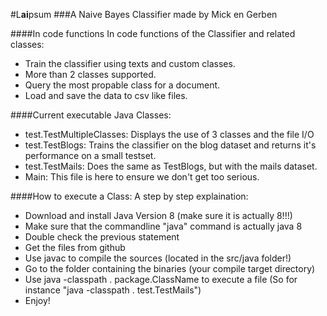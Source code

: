 #L**ai**psum
###A Naive Bayes Classifier made by Mick en Gerben

####In code functions
In code functions of the Classifier and related classes:
- Train the classifier using texts and custom classes.
- More than 2 classes supported.
- Query the most propable class for a document.
- Load and save the data to csv like files.

####Current executable Java Classes:
- test.TestMultipleClasses: Displays the use of 3 classes and the file I/O
- test.TestBlogs: Trains the classifier on the blog dataset and returns it's performance on a small testset.
- test.TestMails: Does the same as TestBlogs, but with the mails dataset.
- Main: This file is here to ensure we don't get too serious.

####How to execute a Class:
A step by step explaination:
- Download and install Java Version 8 (make sure it is actually 8!!!)
- Make sure that the commandline "java" command is actually java 8
- Double check the previous statement
- Get the files from github
- Use javac to compile the sources (located in the src/java folder!)
- Go to the folder containing the binaries (your compile target directory)
- Use java -classpath . package.ClassName to execute a file (So for instance "java -classpath . test.TestMails")
- Enjoy!

